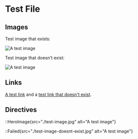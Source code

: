 # Test File

## Images

Test image that exists:

![A test image](./test-image.jpg)

Test image that doesn't exist:

![A test image](./test-image-doesnt-exist.jpg)

## Links

[A test link](../test-link.md) and a [test link that doesn't exist](../test-link-doesnt-exist.md).

## Directives

::HeroImage{src="./test-image.jpg" alt="A test image"}

::Failed{src="./test-image-doesnt-exist.jpg" alt="A test image"}
